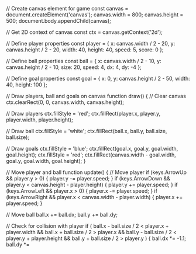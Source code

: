 // Create canvas element for game
const canvas = document.createElement('canvas');
canvas.width = 800;
canvas.height = 500;
document.body.appendChild(canvas);

// Get 2D context of canvas
const ctx = canvas.getContext('2d');

// Define player properties
const player = {
  x: canvas.width / 2 - 20,
  y: canvas.height / 2 - 20,
  width: 40,
  height: 40,
  speed: 5,
  score: 0
};

// Define ball properties
const ball = {
  x: canvas.width / 2 - 10,
  y: canvas.height / 2 - 10,
  size: 20,
  speed: 4,
  dx: 4,
  dy: -4
};

// Define goal properties
const goal = {
  x: 0,
  y: canvas.height / 2 - 50,
  width: 40,
  height: 100
};

// Draw players, ball and goals on canvas
function draw() {
  // Clear canvas
  ctx.clearRect(0, 0, canvas.width, canvas.height);

  // Draw players
  ctx.fillStyle = 'red';
  ctx.fillRect(player.x, player.y, player.width, player.height);

  // Draw ball
  ctx.fillStyle = 'white';
  ctx.fillRect(ball.x, ball.y, ball.size, ball.size);

  // Draw goals
  ctx.fillStyle = 'blue';
  ctx.fillRect(goal.x, goal.y, goal.width, goal.height);
  ctx.fillStyle = 'red';
  ctx.fillRect(canvas.width - goal.width, goal.y, goal.width, goal.height);
}

// Move player and ball
function update() {
  // Move player
  if (keys.ArrowUp && player.y > 0) {
    player.y -= player.speed;
  }
  if (keys.ArrowDown && player.y < canvas.height - player.height) {
    player.y += player.speed;
  }
  if (keys.ArrowLeft && player.x > 0) {
    player.x -= player.speed;
  }
  if (keys.ArrowRight && player.x < canvas.width - player.width) {
    player.x += player.speed;
  }

  // Move ball
  ball.x += ball.dx;
  ball.y += ball.dy;

  // Check for collision with player
  if (
    ball.x - ball.size / 2 < player.x + player.width &&
    ball.x + ball.size / 2 > player.x &&
    ball.y - ball.size / 2 < player.y + player.height &&
    ball.y + ball.size / 2 > player.y
  ) {
    ball.dx *= -1.1;
    ball.dy *=
